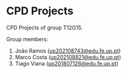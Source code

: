 # CPD Projects

CPD Projects of group T12G15.

Group members:

1. João Ramos (up202108743@edu.fe.up.pt)
2. Marco Costa (up202108821@edu.fe.up.pt)
3. Tiago Viana (up201807126@edu.fe.up.pt)
